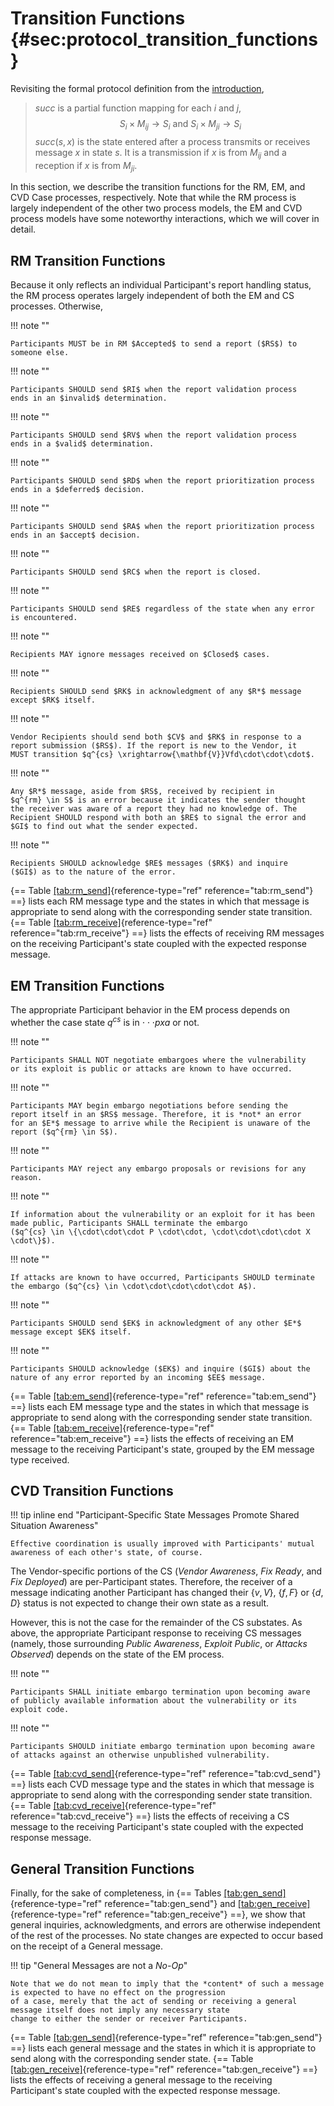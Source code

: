 # Transition Functions {#sec:protocol_transition_functions}

Revisiting the formal protocol definition from the [introduction](/reference/formal_protocol/), 

> $succ$ is a partial function mapping for each $i$ and $j$,
> $$S_i \times M_{ij} \rightarrow S_i \textrm{ and } S_i \times M_{ji} \rightarrow S_i$$
> $succ(s,x)$ is the state entered after a process transmits or receives
> message $x$ in state $s$. It is a transmission if $x$ is from $M_{ij}$
> and a reception if $x$ is from $M_{ji}$.

In this section, we describe the transition functions for the RM, EM, and CVD Case processes, respectively.
Note that while the RM process is largely independent of the other two process models, the EM and CVD process models 
have some noteworthy interactions, which we will cover in detail.

## RM Transition Functions

Because it only reflects an individual Participant's report handling status,
the RM process operates largely independent of both the EM and CS processes.
Otherwise,

!!! note ""

    Participants MUST be in RM $Accepted$ to send a report ($RS$) to
    someone else.

!!! note ""

    Participants SHOULD send $RI$ when the report validation process
    ends in an $invalid$ determination.

!!! note ""

    Participants SHOULD send $RV$ when the report validation process
    ends in a $valid$ determination.

!!! note ""

    Participants SHOULD send $RD$ when the report prioritization process
    ends in a $deferred$ decision.

!!! note ""

    Participants SHOULD send $RA$ when the report prioritization process
    ends in an $accept$ decision.

!!! note ""

    Participants SHOULD send $RC$ when the report is closed.

!!! note ""

    Participants SHOULD send $RE$ regardless of the state when any error
    is encountered.
   
!!! note ""

    Recipients MAY ignore messages received on $Closed$ cases.

!!! note ""
  
    Recipients SHOULD send $RK$ in acknowledgment of any $R*$ message
    except $RK$ itself.

!!! note ""

    Vendor Recipients should send both $CV$ and $RK$ in response to a
    report submission ($RS$). If the report is new to the Vendor, it
    MUST transition $q^{cs} \xrightarrow{\mathbf{V}}Vfd\cdot\cdot\cdot$.

!!! note ""

    Any $R*$ message, aside from $RS$, received by recipient in
    $q^{rm} \in S$ is an error because it indicates the sender thought
    the receiver was aware of a report they had no knowledge of. The
    Recipient SHOULD respond with both an $RE$ to signal the error and
    $GI$ to find out what the sender expected.

!!! note ""

    Recipients SHOULD acknowledge $RE$ messages ($RK$) and inquire
    ($GI$) as to the nature of the error.

{== Table [\[tab:rm_send\]](#tab:rm_send){reference-type="ref"
reference="tab:rm_send"} ==} lists each RM message type and the states in which that
message is appropriate to send along with the corresponding sender state
transition. {== Table
[\[tab:rm_receive\]](#tab:rm_receive){reference-type="ref"
reference="tab:rm_receive"} ==} lists the effects of receiving
RM messages on the receiving Participant's state coupled with the expected response
message.

## EM Transition Functions

The appropriate Participant behavior in the EM process depends on whether the case state
$q^{cs}$ is in $\cdot\cdot\cdot pxa$ or not.

!!! note ""

    Participants SHALL NOT negotiate embargoes where the vulnerability
    or its exploit is public or attacks are known to have occurred.

!!! note ""

    Participants MAY begin embargo negotiations before sending the
    report itself in an $RS$ message. Therefore, it is *not* an error
    for an $E*$ message to arrive while the Recipient is unaware of the
    report ($q^{rm} \in S$).

!!! note ""

    Participants MAY reject any embargo proposals or revisions for any
    reason.

!!! note ""

    If information about the vulnerability or an exploit for it has been
    made public, Participants SHALL terminate the embargo
    ($q^{cs} \in \{\cdot\cdot\cdot P \cdot\cdot, \cdot\cdot\cdot\cdot X \cdot\}$).

!!! note ""

    If attacks are known to have occurred, Participants SHOULD terminate
    the embargo ($q^{cs} \in \cdot\cdot\cdot\cdot\cdot A$).

!!! note ""

    Participants SHOULD send $EK$ in acknowledgment of any other $E*$
    message except $EK$ itself.

!!! note ""

    Participants SHOULD acknowledge ($EK$) and inquire ($GI$) about the
    nature of any error reported by an incoming $EE$ message.

{== Table [\[tab:em_send\]](#tab:em_send){reference-type="ref"
reference="tab:em_send"} ==} lists each EM message type and the states in which that
message is appropriate to send along with the corresponding sender state
transition. {== Table
[\[tab:em_receive\]](#tab:em_receive){reference-type="ref"
reference="tab:em_receive"} ==} lists the effects of receiving an
EM message to the receiving Participant's state, grouped by the EM message type received.

## CVD Transition Functions

!!! tip inline end "Participant-Specific State Messages Promote Shared Situation Awareness"

    Effective coordination is usually improved with Participants' mutual awareness of each other's state, of course.

The Vendor-specific portions of the CS (*Vendor Awareness*, *Fix Ready*, and
*Fix Deployed*) are per-Participant states.
Therefore, the receiver of a message indicating another Participant has changed their $\{v,V\}$, $\{f,F\}$ or $\{d,D\}$
status is not expected to change their own state as a result.

However, this is not the case for the remainder of the CS substates.
As above, the appropriate Participant response to receiving CS messages (namely, those surrounding *Public Awareness*, 
*Exploit Public*, or *Attacks Observed*) depends on the state of the EM process.

!!! note ""

    Participants SHALL initiate embargo termination upon becoming aware
    of publicly available information about the vulnerability or its
    exploit code.


!!! note ""

    Participants SHOULD initiate embargo termination upon becoming aware
    of attacks against an otherwise unpublished vulnerability.

{== Table [\[tab:cvd_send\]](#tab:cvd_send){reference-type="ref"
reference="tab:cvd_send"} ==} lists each CVD message type and the states in which that
message is appropriate to send along with the corresponding sender state
transition. {== Table
[\[tab:cvd_receive\]](#tab:cvd_receive){reference-type="ref"
reference="tab:cvd_receive"} ==} lists the effects of receiving a
CS message to the receiving Participant's state coupled with the expected response message.

## General Transition Functions

Finally, for the sake of completeness, in {== Tables [\[tab:gen_send\]](#tab:gen_send){reference-type="ref"
reference="tab:gen_send"} and
[\[tab:gen_receive\]](#tab:gen_receive){reference-type="ref"
reference="tab:gen_receive"} ==}, we show that general inquiries, acknowledgments, and errors are otherwise independent 
of the rest of the processes.
No state changes are expected to occur based on the receipt of a General message.

!!! tip "General Messages are not a *No-Op*"

    Note that we do not mean to imply that the *content* of such a message is expected to have no effect on the progression 
    of a case, merely that the act of sending or receiving a general message itself does not imply any necessary state 
    change to either the sender or receiver Participants.

{== Table [\[tab:gen_send\]](#tab:gen_send){reference-type="ref"
reference="tab:gen_send"} ==} lists each general message and the states in
which it is appropriate to send along with the corresponding sender
state. 
{== Table
[\[tab:gen_receive\]](#tab:gen_receive){reference-type="ref"
reference="tab:gen_receive"} ==} lists the effects of receiving a general
message to the receiving Participant's state coupled with the expected
response message.
